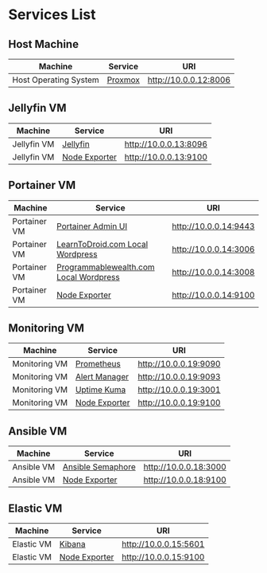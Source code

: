 # Services List

## Host Machine

| Machine               | Service                          | URI                   |
| --------------------- | -------------------------------- | --------------------- |
| Host Operating System | [Proxmox](http://10.0.0.12:8006) | http://10.0.0.12:8006 |

## Jellyfin VM

| Machine     | Service                                | URI                   |
| ----------- | -------------------------------------- | --------------------- |
| Jellyfin VM | [Jellyfin](http://10.0.0.13:8096)      | http://10.0.0.13:8096 |
| Jellyfin VM | [Node Exporter](http://10.0.0.13:9100) | http://10.0.0.13:9100 |

## Portainer VM

| Machine      | Service                                                         | URI                   |
| ------------ | --------------------------------------------------------------- | --------------------- |
| Portainer VM | [Portainer Admin UI](http://10.0.0.14:9443)                     | http://10.0.0.14:9443 |
| Portainer VM | [LearnToDroid.com Local Wordpress](http://10.0.0.14:3006)       | http://10.0.0.14:3006 |
| Portainer VM | [Programmablewealth.com Local Wordpress](http://10.0.0.14:3008) | http://10.0.0.14:3008 |
| Portainer VM | [Node Exporter](http://10.0.0.14:9100)                          | http://10.0.0.14:9100 |

## Monitoring VM

| Machine       | Service                                | URI                   |
| ------------- | -------------------------------------- | --------------------- |
| Monitoring VM | [Prometheus](http://10.0.0.19:9090)    | http://10.0.0.19:9090 |
| Monitoring VM | [Alert Manager](http://10.0.0.19:9093) | http://10.0.0.19:9093 |
| Monitoring VM | [Uptime Kuma](http://10.0.0.19:3001)   | http://10.0.0.19:3001 |
| Monitoring VM | [Node Exporter](http://10.0.0.19:9100) | http://10.0.0.19:9100 |

## Ansible VM

| Machine    | Service                                    | URI                   |
| ---------- | ------------------------------------------ | --------------------- |
| Ansible VM | [Ansible Semaphore](http://10.0.0.18:3000) | http://10.0.0.18:3000 |
| Ansible VM | [Node Exporter](http://10.0.0.18:9100)     | http://10.0.0.18:9100 |

## Elastic VM

| Machine    | Service                                | URI                   |
| ---------- | -------------------------------------- | --------------------- |
| Elastic VM | [Kibana](http://10.0.0.15:5601)        | http://10.0.0.15:5601 |
| Elastic VM | [Node Exporter](http://10.0.0.15:9100) | http://10.0.0.15:9100 |
